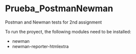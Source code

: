 # Prueba_PostmanNewman
Postman and Newman tests for 2nd assignment

To run the proyect, the following modules need to be installed:

- newman
- newman-reporter-htmlextra
